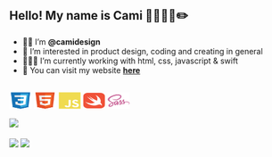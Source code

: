 ## Hello! My name is Cami 👩🏼‍💻🎨✏️
- 👋🏽  I’m <strong>@camidesign</strong> 
- 👀  I’m interested in product design, coding and creating in general 
- 👩🏼‍💻  I’m currently working with html, css, javascript & swift
- 💞  You can visit my website <strong><a target="_blank" href="http://www.cami-design.com">here</a> </strong>
  
<div style="display: inline_block" align="left"><br>
  <img align="center" alt="CSS" height="30" width="40" src="https://raw.githubusercontent.com/devicons/devicon/master/icons/css3/css3-original.svg">
  <img align="center" alt="HTML" height="30" width="40" src="https://raw.githubusercontent.com/devicons/devicon/master/icons/html5/html5-original.svg">
  <img align="center" alt="JS" height="30" width="40" src="https://raw.githubusercontent.com/devicons/devicon/master/icons/javascript/javascript-plain.svg">
   <img align="center" alt="Swift" height="30" width="40" src="https://raw.githubusercontent.com/devicons/devicon/master/icons/swift/swift-original.svg">
  <img align="center" alt="SASS" height="30" width="40" src="https://raw.githubusercontent.com/devicons/devicon/master/icons/sass/sass-original.svg">
</div>




<br>

<div style="display: inline_block" align="left">
<div>
 <img height="180em" src="https://github-readme-stats.vercel.app/api/top-langs/?username=camidesign&layout=compact&langs_count=7&theme=dracula"/>
</div> 
  
<br>

<div> 
  <a href="https://www.cami-design.com" target="_blank"><img src="https://img.shields.io/badge/-website-ff69b4?style=for-the-badge&logo=addthis&logoColor=white" target="_blank"></a>
  <a href="https://dribbble.com/cami-design" target="_blank"><img src="https://img.shields.io/badge/-dribbble-blueviolet?style=for-the-badge&logo=dribbble&logoColor=white" target="_blank"></a>
</div>



  
<!---
camidesign/camidesign is a ✨ special ✨ repository because its `README.md` (this file) appears on your GitHub profile.
You can click the Preview link to take a look at your changes.
--->
